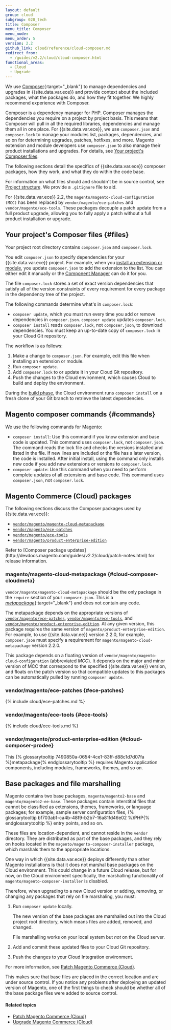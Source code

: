 ```yaml
---
layout: default
group: cloud
subgroup: 020_tech
title: Composer
menu_title: Composer
menu_node:
menu_order: 5
version: 2.2
github_link: cloud/reference/cloud-composer.md
redirect_from:
  - /guides/v2.2/cloud/cloud-composer.html
functional_areas:
  - Cloud
  - Upgrade
---
```


We use [Composer](https://getcomposer.org/doc){:target="\_blank"} to manage dependencies and upgrades in {{site.data.var.ece}} and provide context about the included packages, what the packages do, and how they fit together. We highly recommend experience with Composer.

Composer is a dependency manager for PHP. Composer manages the dependencies you require on a project by project basis. This means that Composer will pull in all the required libraries, dependencies and manage them all in one place. For {{site.data.var.ece}}, we use `composer.json` and `composer.lock` to manage your modules list, packages, dependencies, and so on for determining upgrades, patches, hotfixes, and more. Magento extension and module developers use `composer.json` to also manage their product installations and upgrades. For details, see [Your project's Composer files](#files).

The following sections detail the specifics of {{site.data.var.ece}} composer packages, how they work, and what they do within the code base.

For information on what files should and shouldn't be in source control, see [Project structure]({{page.baseurl}}cloud/project/project-start.html). We provide a `.gitignore` file to aid.

For {{site.data.var.ece}} 2.2, the `magento/magento-cloud-configuration (MCC)` has been replaced by `vendor/magento/ece-patches` and `vendor/magento/ece-tools`. These packages decouple a patch update from a full product upgrade, allowing you to fully apply a patch without a full product installation or upgrade.

## Your project's Composer files {#files}
Your project root directory contains `composer.json` and `composer.lock`.

You edit `composer.json` to specify dependencies for your {{site.data.var.ece}} project. For example, when you [install an extension or module]({{page.baseurl}}cloud/howtos/install-components.html), you update `composer.json` to add the extension to the list. You can either edit it manually or the [Component Manager]({{page.baseurl}}comp-mgr/bk-compman-upgrade-guide.html) can do it for you.

The file `composer.lock` stores a set of exact version dependencies that satisfy all of the version constraints of every requirement for every package in the dependency tree of the project.

The following commands determine what's in `composer.lock`:

*	`composer update`, which you must run every time you add or remove dependencies in `composer.json`.	`composer update` updates `composer.lock`.
*	`composer install` reads `composer.lock`, not `composer.json`, to download dependencies. You must keep an up-to-date copy of `composer.lock` in your Cloud Git repository.

The workflow is as follows:

1.	Make a change to `composer.json`. For example, edit this file when installing an extension or module.
2.	Run `composer update`.
3.	Add `composer.lock` to or update it in your Cloud Git repository.
4.	Push the changes to the Cloud environment, which causes Cloud to build and deploy the environment.

During the [build phase]({{page.baseurl}}cloud/reference/discover-deploy.html), the Cloud environment runs `composer install` on a fresh clone of your Git branch to retrieve the latest dependencies.

## Magento composer commands {#commands}
We use the following commands for Magento:

* `composer install`: Use this command if you know extension and base code is updated. This command uses `composer.lock`, not `composer.json`. The command reads the lock file and checks the versions installed and listed in the file. If new lines are included or the file has a later version, the code is installed. After initial install, using the command only installs new code if you add new extensions or versions to `composer.lock`.
* `composer update`: Use this command when you need to perform complete updates of all extensions and base code. This command uses `composer.json`, not `composer.lock`.

## Magento Commerce (Cloud) packages
The following sections discuss the Composer packages used by {{site.data.var.ece}}:

*	[`vendor/magento/magento-cloud-metapackage`](#cloud-composer-cloudmeta)
*	[`vendor/magento/ece-patches`](#ece-patches)
*	[`vendor/magento/ece-tools`](#ece-tools)
*	[`vendor/magento/product-enterprise-edition`](#cloud-composer-prodee)

<div class="bs-callout bs-callout-info" id="info" markdown="1">
Refer to [Composer package updates](http://devdocs.magento.com/guides/v2.2/cloud/patch-notes.html) for release information.
</div>

### magento/magento-cloud-metapackage {#cloud-composer-cloudmeta}
`vendor/magento/magento-cloud-metapackage` should be the only package in the `require` section of your `composer.json`. This is a [_metapackage_](https://getcomposer.org/doc/04-schema.md#type){:target="\_blank"} and does not contain any code.

The metapackage depends on the appropriate versions of [`vendor/magento/ece-patches`](#ece-patches), [`vendor/magento/ece-tools`](#ece-tools), and [`vendor/magento/product-enterprise-edition`](#cloud-composer-prodee). At any given version, this package requires the same version of `magento/product-enterprise-edition`. For example, to use {{site.data.var.ee}} version 2.2.0, for example, `composer.json` must specify a requirement for `magento/magento-cloud-metapackage` version 2.2.0.

This package depends on a floating version of `vendor/magento/magento-cloud-configuration` (abbreviated _MCC_). It depends on the major and minor version of MCC that correspond to the specified {{site.data.var.ee}} version, and floats on the patch version so that compatible updates to this packages can be automatically pulled by running `composer update`.

### vendor/magento/ece-patches {#ece-patches}

{% include cloud/ece-patches.md %}

### vendor/magento/ece-tools {#ece-tools}

{% include cloud/ece-tools.md %}

### vendor/magento/product-enterprise-edition {#cloud-composer-prodee}
This {% glossarytooltip 7490850a-0654-4ce1-83ff-d88c1d7d07fa %}metapackage{% endglossarytooltip %} requires Magento application components, including modules, frameworks, themes, and so on.

## Base packages and file marshalling
Magento contains two base packages, `magento/magento2-base` and `magento/magento2-ee-base`. These packages contain interstitial files that cannot be classified as extensions, themes, frameworks, or language packages; for example, sample server configuration files, {% glossarytooltip bf703ab1-ca4b-48f9-b2b7-16a81fd46e02 %}PHP{% endglossarytooltip %} entry points, and so on.

These files are location-dependent, and cannot reside in the `vendor` directory. They are distributed as part of the base packages, and they rely on hooks located in the `magento/magento-composer-installer` package, which marshals them to the appropriate locations.

One way in which {{site.data.var.ece}} deploys differently than other Magento installations is that it does not marshal base packages on the Cloud environment. This could change in a future Cloud release, but for now, on the Cloud environment specifically, the marshalling functionality of `magento/magento-composer-installer` is disabled.

Therefore, when upgrading to a new Cloud version or adding, removing, or changing any packages that rely on file marshaling, you must:

1.	Run `composer update` locally.

	The new version of the base packages are marshalled out into the Cloud project root directory, which means files are added, removed, and changed.

	File marshalling works on your local system but _not_ on the Cloud server.

2.	Add and commit these updated files to your Cloud Git repository.
3.	Push the changes to your Cloud Integration environment.

For more information, see [Patch Magento Commerce (Cloud)]({{page.baseurl}}cloud/project/project-patch.html).

This makes sure that base files are placed in the correct location and are under source control. If you notice any problems after deploying an updated version of Magento, one of the first things to check should be whether all of the base package files were added to source control.

#### Related topics
* [Patch Magento Commerce (Cloud)]({{page.baseurl}}cloud/project/project-patch.html)
* [Upgrade Magento Commerce (Cloud)]({{page.baseurl}}cloud/project/project-upgrade.html)

